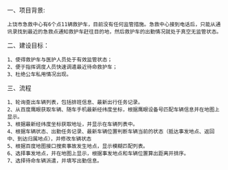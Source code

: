 一、项目背景: 

    上饶市急救中心有6个点11辆救护车，目前没有任何监管措施。急救中心接到电话后，只能从通讯录找到最近的急救点通知救护车赶往目的地，然后救护车的出勤情况就处于真空无监管状态。
二、建设目标：

    1、使得救护车与医护人员处于有效监管状态；
    2、便于指挥调度人员快速调遣最近待命救护车；
    3、杜绝公车私用情况出现。
    
三、流程

    1、轮询查出车辆列表，包括排班信息、最新出行任务记录。
    2、从百度鹰眼获取车辆、随车手机最新经纬度坐标，根据鹰眼设备号匹配车辆信息并在地图上显示。
    3、根据最新经纬度坐标获取地址，并显示在车辆列表中。
    4、根据车辆状态、出勤任务记录、最新车辆位置判断车辆当前的状态（抵达事发地点、返回中、到达归属地点），并修改车辆状态
    5、根据百度地图接口搜索事故发生地点，显示模糊匹配列表。
    6、选择事发地点，并在地图上显示，根据事发地点和车辆位置算出距离并排序。
    7、选择待命车辆派遣，并填写出勤信息。